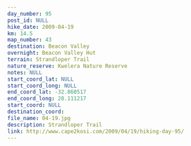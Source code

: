 ```yaml
---
day_number: 95
post_id: NULL
hike_date: 2009-04-19
km: 14.5
map_number: 43
destination: Beacon Valley
overnight: Beacon Valley Hut
terrain: Strandloper Trail
nature_reserve: Kwelera Nature Reserve
notes: NULL
start_coord_lat: NULL
start_coord_long: NULL
end_coord_lat: -32.860517
end_coord_long: 28.111217
start_coord: NULL
destination_coord: 
file_name: 04-19.jpg
description: Strandloper Trail
link: http://www.cape2kosi.com/2009/04/19/hiking-day-95/
---
```

